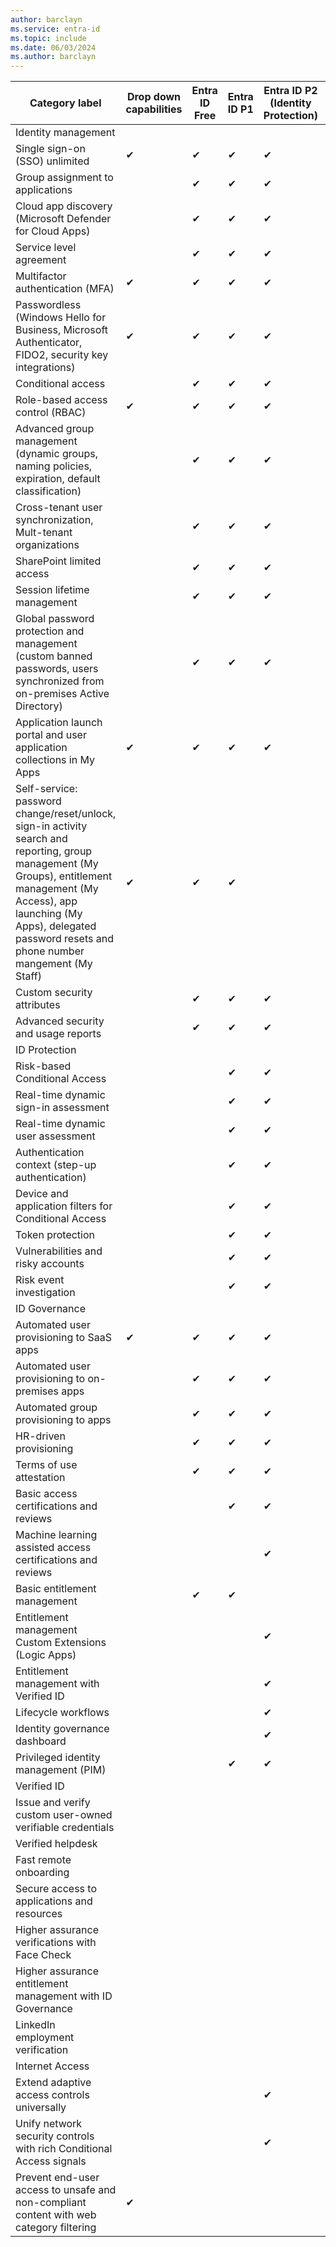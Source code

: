 ```yaml
---
author: barclayn
ms.service: entra-id
ms.topic: include
ms.date: 06/03/2024
ms.author: barclayn
---
```



| Category label | Drop down capabilities | Entra ID Free | Entra ID P1 | Entra ID P2 (Identity Protection) | Entra Suite |
|----------------|-----------------------|---------------|-------------|-----------------------------------|-------------|
| Identity management | | | | | |
| Single sign-on (SSO) unlimited | &#x2714; | &#x2714; | &#x2714; | &#x2714; |
| Group assignment to applications | | &#x2714; | &#x2714; | &#x2714; |
| Cloud app discovery (Microsoft Defender for Cloud Apps) | | &#x2714; | &#x2714; | &#x2714; |
| Service level agreement | | &#x2714; | &#x2714; | &#x2714; |
| Multifactor authentication (MFA) | &#x2714; | &#x2714; | &#x2714; | &#x2714; |
| Passwordless (Windows Hello for Business, Microsoft Authenticator, FIDO2, security key integrations) | &#x2714; | &#x2714; | &#x2714; | &#x2714; |
| Conditional access | | &#x2714; | &#x2714; | &#x2714; |
| Role-based access control (RBAC) | &#x2714; | &#x2714; | &#x2714; | &#x2714; |
| Advanced group management (dynamic groups, naming policies, expiration, default classification) | | &#x2714; | &#x2714; | &#x2714; |
| Cross-tenant user synchronization, Mult-tenant organizations | | &#x2714; | &#x2714; | &#x2714; |
| SharePoint limited access | | &#x2714; | &#x2714; | &#x2714; |
| Session lifetime management | | &#x2714; | &#x2714; | &#x2714; |
| Global password protection and management (custom banned passwords, users synchronized from on-premises Active Directory) | | &#x2714; | &#x2714; | &#x2714; |
| Application launch portal and user application collections in My Apps | &#x2714; | &#x2714; | &#x2714; | &#x2714; |
| Self-service: password change/reset/unlock, sign-in activity search and reporting, group management (My Groups), entitlement management (My Access), app launching (My Apps), delegated password resets and phone number mangement (My Staff) | &#x2714; | &#x2714; | &#x2714; |
| Custom security attributes | | &#x2714; | &#x2714; | &#x2714; |
| Advanced security and usage reports | | &#x2714; | &#x2714; | &#x2714; |
| ID Protection | | | | | |
| Risk-based Conditional Access | | | &#x2714; | &#x2714; |
| Real-time dynamic sign-in assessment | | | &#x2714; | &#x2714; |
| Real-time dynamic user assessment | | | &#x2714; | &#x2714; |
| Authentication context (step-up authentication) | | | &#x2714; | &#x2714; |
| Device and application filters for Conditional Access | | | &#x2714; | &#x2714; |
| Token protection | | | &#x2714; | &#x2714; |
| Vulnerabilities and risky accounts | | | &#x2714; | &#x2714; |
| Risk event investigation | | | &#x2714; | &#x2714; |
| ID Governance | | | | | |
| Automated user provisioning to SaaS apps | &#x2714; | &#x2714; | &#x2714; | &#x2714; |
| Automated user provisioning to on-premises apps | | &#x2714; | &#x2714; | &#x2714; |
| Automated group provisioning to apps | | &#x2714; | &#x2714; | &#x2714; |
| HR-driven provisioning | | &#x2714; | &#x2714; | &#x2714; |
| Terms of use attestation | | &#x2714; | &#x2714; | &#x2714; |
| Basic access certifications and reviews | | | &#x2714; | &#x2714; |
| Machine learning assisted access certifications and reviews | | | | &#x2714; |
| Basic entitlement management | | &#x2714; | &#x2714; | |
| Entitlement management Custom Extensions (Logic Apps) | | | | &#x2714; |
| Entitlement management with Verified ID | | | | &#x2714; |
| Lifecycle workflows | | | | &#x2714; |
| Identity governance dashboard | | | | &#x2714; |
| Privileged identity management (PIM) | | | &#x2714; | &#x2714; |
| Verified ID | | | | | |
| Issue and verify custom user-owned verifiable credentials | | | | |
| Verified helpdesk | | | | |
| Fast remote onboarding | | | | |
| Secure access to applications and resources | | | | |
| Higher assurance verifications with Face Check | | | | |
| Higher assurance entitlement management with ID Governance | | | | |
| LinkedIn employment verification | | | | |
| Internet Access | | | | | |
| Extend adaptive access controls universally | | | | &#x2714; |
| Unify network security controls with rich Conditional Access signals | | | | &#x2714; |
| Prevent end-user access to unsafe and non-compliant content with web category filtering | &#x2714; |